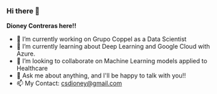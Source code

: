 ### Hi there 👋

**Dioney Contreras here!!**

- 🔭 I’m currently working on Grupo Coppel as a Data Scientist
- 🌱 I’m currently learning about Deep Learning and Google Cloud with Azure.
- 👯 I’m looking to collaborate on Machine Learning models applied to Healthcare
- 💬 Ask me about anything, and I'll be happy to talk with you!!
- 📫 My Contact: csdioney@gmail.com

